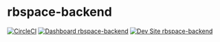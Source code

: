# rbspace-backend

[![CircleCI](https://circleci.com/gh/porkloin/rbspace-backend.svg?style=shield)](https://circleci.com/gh/porkloin/rbspace-backend)
[![Dashboard rbspace-backend](https://img.shields.io/badge/dashboard-rbspace_backend-yellow.svg)](https://dashboard.pantheon.io/sites/599d51e8-07e0-4a90-b7ed-f88f1f66b635#dev/code)
[![Dev Site rbspace-backend](https://img.shields.io/badge/site-rbspace_backend-blue.svg)](http://dev-rbspace-backend.pantheonsite.io/)